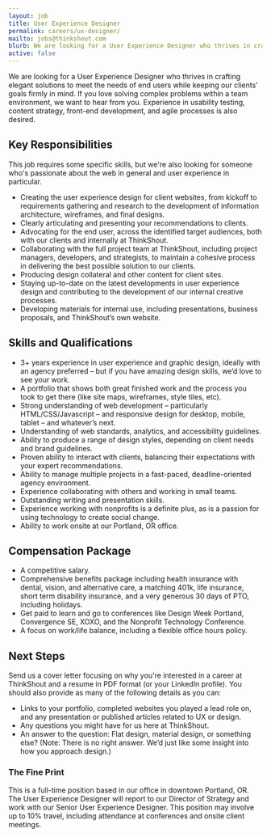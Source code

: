 ```yaml
---
layout: job
title: User Experience Designer
permalink: careers/ux-designer/
mailto: jobs@thinkshout.com
blurb: We are looking for a User Experience Designer who thrives in crafting elegant solutions to meet the needs of end users while keeping our clients’ goals firmly in mind.
active: false
---
```

We are looking for a User Experience Designer who thrives in crafting elegant solutions to meet the needs of end users while keeping our clients’ goals firmly in mind. If you love solving complex problems within a team environment, we want to hear from you. Experience in usability testing, content strategy, front-end development, and agile processes is also desired.

## Key Responsibilities
This job requires some specific skills, but we're also looking for someone who's passionate about the web in general and user experience in particular.

- Creating the user experience design for client websites, from kickoff to requirements gathering and research to the development of information architecture, wireframes, and final designs.
- Clearly articulating and presenting your recommendations to clients.
- Advocating for the end user, across the identified target audiences, both with our clients and internally at ThinkShout.
- Collaborating with the full project team at ThinkShout, including project managers, developers, and strategists, to maintain a cohesive process in delivering the best possible solution to our clients.
- Producing design collateral and other content for client sites.
- Staying up-to-date on the latest developments in user experience design and contributing to the development of our internal creative processes.
- Developing materials for internal use, including presentations, business proposals, and ThinkShout’s own website.

## Skills and Qualifications
- 3+ years experience in user experience and graphic design, ideally with an agency preferred – but if you have amazing design skills, we’d love to see your work.
- A portfolio that shows both great finished work and the process you took to get there (like site maps, wireframes, style tiles, etc).
- Strong understanding of web development – particularly HTML/CSS/Javascript – and responsive design for desktop, mobile, tablet – and whatever’s next.
- Understanding of web standards, analytics, and accessibility guidelines.
- Ability to produce a range of design styles, depending on client needs and brand guidelines.
- Proven ability to interact with clients, balancing their expectations with your expert recommendations.
- Ability to manage multiple projects in a fast-paced, deadline-oriented agency environment.
- Experience collaborating with others and working in small teams.
- Outstanding writing and presentation skills.
- Experience working with nonprofits is a definite plus, as is a passion for using technology to create social change.
- Ability to work onsite at our Portland, OR office.

## Compensation Package
- A competitive salary.
- Comprehensive benefits package including health insurance with dental, vision, and alternative care, a matching 401k, life insurance, short term disability insurance, and a very generous 30 days of PTO, including holidays.
- Get paid to learn and go to conferences like Design Week Portland, Convergence SE, XOXO, and the Nonprofit Technology Conference.
- A focus on work/life balance, including a flexible office hours policy.

## Next Steps
Send us a cover letter focusing on why you're interested in a career at ThinkShout and a resume in PDF format (or your LinkedIn profile). You should also provide as many of the following details as you can:

- Links to your portfolio, completed websites you played a lead role on, and any presentation or published articles related to UX or design.
- Any questions you might have for us here at ThinkShout.
- An answer to the question: Flat design, material design, or something else? (Note: There is no right answer. We’d just like some insight into how you approach design.)

### The Fine Print
This is a full-time position based in our office in downtown Portland, OR. The User Experience Designer will report to our Director of Strategy and work with our Senior User Experience Designer. This position may involve up to 10% travel, including attendance at conferences and onsite client meetings.
